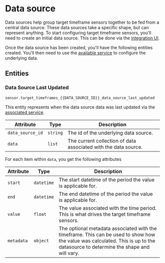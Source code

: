 # Data source

Data sources help group target timeframe sensors together to be fed from a central data source. These data sources take a specific shape, but can represent anything. To start configuring target timeframe sensors, you'll need to create an initial data source. This can be done via the [integration UI](https://my.home-assistant.io/redirect/config_flow_start/?domain=target_timeframe).

Once the data source has been created, you'll have the following entities created. You'll then need to use the [available service](../services.md#target_timeframesupdate_target_timeframe_data_source) to configure the underlying data. 

## Entities

### Data Source Last Updated

`sensor.target_timeframes_{{DATA_SOURCE_ID}}_data_source_last_updated`

This entity represents when the data source data was last updated via the [associated service](../services.md#target_timeframesupdate_target_timeframe_data_source).

| Attribute | Type | Description |
|-----------|------|-------------|
| `data_source_id` | `string` | The id of the underlying data source. |
| `data` | `list` | The current collection of data associated with the data source. |

For each item within `data`, you get the following attributes

| Attribute | Type | Description |
|-----------|------|-------------|
| `start` | `datetime` | The start datetime of the period the value is applicable for. |
| `end` | `datetime` | The end datetime of the period the value is applicable for. |
| `value` | `float` | The value associated with the time period. This is what drives the target timeframe sensors. |
| `metadata` | `object` | The optional metadata associated with the timeframe. This can be used to show how the value was calculated. This is up to the datasource to determine the shape and will vary. |